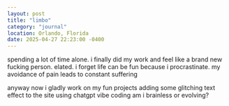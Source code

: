 ```yaml
---
layout: post
title: "limbo"
category: "journal"
location: Orlando, Florida
date: 2025-04-27 22:23:00 -0400
---
```


spending a lot of time alone. i finally did my work and feel like a brand new fucking person. elated. i forget life can be fun because i procrastinate.
my avoidance of pain leads to constant suffering

anyway now i gladly work on my fun projects
adding some glitching text effect to the site using chatgpt vibe coding am i brainless or evolving?


